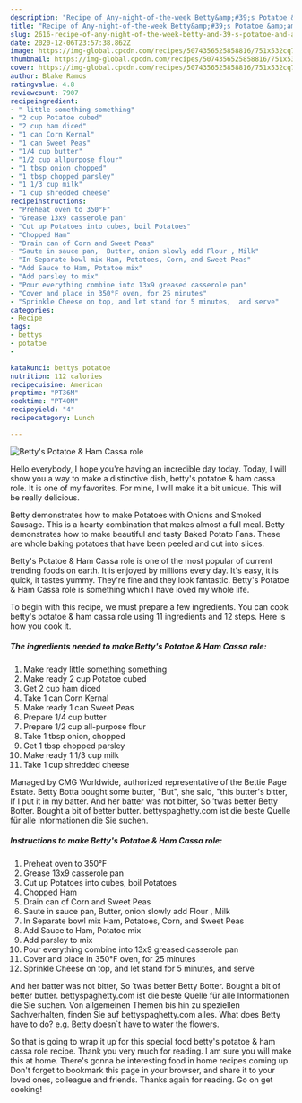 ```yaml
---
description: "Recipe of Any-night-of-the-week Betty&amp;#39;s Potatoe &amp;amp; Ham Cassa role"
title: "Recipe of Any-night-of-the-week Betty&amp;#39;s Potatoe &amp;amp; Ham Cassa role"
slug: 2616-recipe-of-any-night-of-the-week-betty-and-39-s-potatoe-and-amp-ham-cassa-role
date: 2020-12-06T23:57:38.862Z
image: https://img-global.cpcdn.com/recipes/5074356525858816/751x532cq70/bettys-potatoe-ham-cassa-role-recipe-main-photo.jpg
thumbnail: https://img-global.cpcdn.com/recipes/5074356525858816/751x532cq70/bettys-potatoe-ham-cassa-role-recipe-main-photo.jpg
cover: https://img-global.cpcdn.com/recipes/5074356525858816/751x532cq70/bettys-potatoe-ham-cassa-role-recipe-main-photo.jpg
author: Blake Ramos
ratingvalue: 4.8
reviewcount: 7907
recipeingredient:
- " little something something"
- "2 cup Potatoe cubed"
- "2 cup ham diced"
- "1 can Corn Kernal"
- "1 can Sweet Peas"
- "1/4 cup butter"
- "1/2 cup allpurpose flour"
- "1 tbsp onion chopped"
- "1 tbsp chopped parsley"
- "1 1/3 cup milk"
- "1 cup shredded cheese"
recipeinstructions:
- "Preheat oven to 350°F"
- "Grease 13x9 casserole pan"
- "Cut up Potatoes into cubes, boil Potatoes"
- "Chopped Ham"
- "Drain can of Corn and Sweet Peas"
- "Saute in sauce pan,  Butter, onion slowly add Flour , Milk"
- "In Separate bowl mix Ham, Potatoes, Corn, and Sweet Peas"
- "Add Sauce to Ham, Potatoe mix"
- "Add parsley to mix"
- "Pour everything combine into 13x9 greased casserole pan"
- "Cover and place in 350°F oven, for 25 minutes"
- "Sprinkle Cheese on top, and let stand for 5 minutes,  and serve"
categories:
- Recipe
tags:
- bettys
- potatoe
- 

katakunci: bettys potatoe  
nutrition: 112 calories
recipecuisine: American
preptime: "PT36M"
cooktime: "PT40M"
recipeyield: "4"
recipecategory: Lunch

---
```



![Betty&#39;s Potatoe &amp; Ham Cassa role](https://img-global.cpcdn.com/recipes/5074356525858816/751x532cq70/bettys-potatoe-ham-cassa-role-recipe-main-photo.jpg)

Hello everybody, I hope you're having an incredible day today. Today, I will show you a way to make a distinctive dish, betty&#39;s potatoe &amp; ham cassa role. It is one of my favorites. For mine, I will make it a bit unique. This will be really delicious.

Betty demonstrates how to make Potatoes with Onions and Smoked Sausage. This is a hearty combination that makes almost a full meal. Betty demonstrates how to make beautiful and tasty Baked Potato Fans. These are whole baking potatoes that have been peeled and cut into slices.

Betty&#39;s Potatoe &amp; Ham Cassa role is one of the most popular of current trending foods on earth. It is enjoyed by millions every day. It's easy, it is quick, it tastes yummy. They're fine and they look fantastic. Betty&#39;s Potatoe &amp; Ham Cassa role is something which I have loved my whole life.


To begin with this recipe, we must prepare a few ingredients. You can cook betty&#39;s potatoe &amp; ham cassa role using 11 ingredients and 12 steps. Here is how you cook it.

<!--inarticleads1-->

##### The ingredients needed to make Betty&#39;s Potatoe &amp; Ham Cassa role:

1. Make ready  little something something
1. Make ready 2 cup Potatoe cubed
1. Get 2 cup ham diced
1. Take 1 can Corn Kernal
1. Make ready 1 can Sweet Peas
1. Prepare 1/4 cup butter
1. Prepare 1/2 cup all-purpose flour
1. Take 1 tbsp onion, chopped
1. Get 1 tbsp chopped parsley
1. Make ready 1 1/3 cup milk
1. Take 1 cup shredded cheese


Managed by CMG Worldwide, authorized representative of the Bettie Page Estate. Betty Botta bought some butter, &#34;But&#34;, she said, &#34;this butter&#39;s bitter, If I put it in my batter. And her batter was not bitter, So ′twas better Betty Botter. Bought a bit of better butter. bettyspaghetty.com ist die beste Quelle für alle Informationen die Sie suchen. 

<!--inarticleads2-->

##### Instructions to make Betty&#39;s Potatoe &amp; Ham Cassa role:

1. Preheat oven to 350°F
1. Grease 13x9 casserole pan
1. Cut up Potatoes into cubes, boil Potatoes
1. Chopped Ham
1. Drain can of Corn and Sweet Peas
1. Saute in sauce pan,  Butter, onion slowly add Flour , Milk
1. In Separate bowl mix Ham, Potatoes, Corn, and Sweet Peas
1. Add Sauce to Ham, Potatoe mix
1. Add parsley to mix
1. Pour everything combine into 13x9 greased casserole pan
1. Cover and place in 350°F oven, for 25 minutes
1. Sprinkle Cheese on top, and let stand for 5 minutes,  and serve


And her batter was not bitter, So ′twas better Betty Botter. Bought a bit of better butter. bettyspaghetty.com ist die beste Quelle für alle Informationen die Sie suchen. Von allgemeinen Themen bis hin zu speziellen Sachverhalten, finden Sie auf bettyspaghetty.com alles. What does Betty have to do? e.g. Betty doesn`t have to water the flowers. 

So that is going to wrap it up for this special food betty&#39;s potatoe &amp; ham cassa role recipe. Thank you very much for reading. I am sure you will make this at home. There's gonna be interesting food in home recipes coming up. Don't forget to bookmark this page in your browser, and share it to your loved ones, colleague and friends. Thanks again for reading. Go on get cooking!
